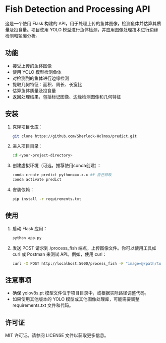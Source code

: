 # Fish Detection and Processing API

这是一个使用 Flask 构建的 API，用于处理上传的鱼体图像，检测鱼体并估算其质量及投食量。项目使用 YOLO 模型进行鱼体检测，并应用图像处理技术进行边缘检测和轮廓分析。

## 功能

- 接受上传的鱼体图像
- 使用 YOLO 模型检测鱼体
- 对检测到的鱼体进行边缘检测
- 提取几何特征：面积、周长、长宽比
- 估算鱼体质量及投食量
- 返回处理结果，包括标记图像、边缘检测图像和几何特征

## 安装

1. 克隆项目仓库：

   ```bash
   git clone https://github.com/Sherlock-Holmos/predict.git
   
2. 进入项目目录：

    ```bash
    cd <your-project-directory>
    
3. 创建虚拟环境（可选，推荐使用conda创建）：

    ```bash
    conda create predict python==x.x.x ## 自己修改
    conda activate predict

4. 安装依赖：

    ```bash
    pip install -r requirements.txt

## 使用
1. 启动 Flask 应用：

    ```bash
    python app.py

2. 发送 POST 请求到 /process_fish 端点，上传图像文件。你可以使用工具如 curl 或 Postman 来测试 API。例如，使用 curl：

    ```bash
    curl -X POST http://localhost:5000/process_fish -F "image=@/path/to/your/image.png"

## 注意事项
* 确保 yolov8s.pt 模型文件位于项目目录中，或根据实际路径调整代码。
* 如果使用其他版本的 YOLO 模型或其他图像处理库，可能需要调整 requirements.txt 文件和代码。

## 许可证
MIT 许可证。请参阅 LICENSE 文件以获取更多信息。